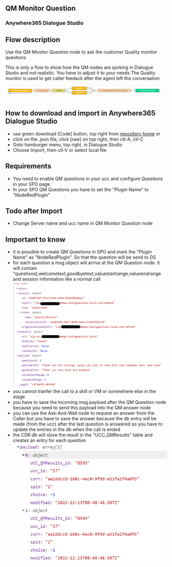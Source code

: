 ## QM Monitor Question
### Anywhere365 Dialogue Studio
## Flow description
Use the QM Monitor Question node to ask the customer Quality monitor questions

This is only a flow to show how the QM nodes are qorking in Dialogue Studio and not realistic. You have to adjust it to your needs
The Quality monitor is used to get caller feedack after the agent left the conversation

![QM Monitor Questions flow](https://github.com/Anywhere365/DialogueStudioFlows/blob/master/QMMonitorQuestion/resources/qmflow.png)

## How to download and import in Anywhere365 Dialogue Studio
- use green download [Code] button, top right from [repository home](https://github.com/Anywhere365/DialogueStudioFlows) or
- click on the .json file, click [raw] on top right, then ctl-A, ctl-C
- Goto hamburger menu, top right, in Dialogue Studio
- Choose Import, then ctl-V or select local file

## Requirements
- You need to enable QM questions in your ucc and configure Questions in your SPO page. 
- In your SPO QM Questions you have to set the "Plugin Name" to "NodeRedPlugin"

## Todo after Import
- Change Server name and ucc name in QM Monitor Question node


## Important to know 
- it is possible to create QM Questions in SPO and mark the "Plugin Name" as "NodeRedPlugin". So that the question will be send to DS
- for each question a msg.object will arrive at the QM Question node. it will contain  "questionid,welcometext,goodbyetext,valuestartrange,valueendrange and session information like a normal call
![QM Monitor Questions debug](https://github.com/Anywhere365/DialogueStudioFlows/blob/master/QMMonitorQuestion/resources/sampledebug.png)
- you cannot tranfer the call to a skill or VM or somewhere else in the stage
- you have to save the incoming msg.payload after the QM Question node because you need to send this payload into the QM answer node
- you can use the Ask-And-Wait node to request an answer from the Caller but you have to save the answer because the db entry will be made (from the ucc) after the last question is answered so you have to update the entries in the db when the call is ended
- the CDR db will store the result in the "UCC_QMResults" table and creates an entry for each question
![QM Monitor Questions cdr sample](https://github.com/Anywhere365/DialogueStudioFlows/blob/master/QMMonitorQuestion/resources/cdrsample.png)


